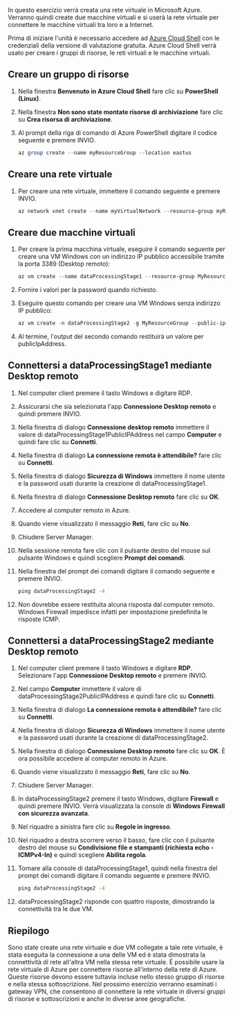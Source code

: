 In questo esercizio verrà creata una rete virtuale in Microsoft Azure. Verranno quindi create due macchine virtuali e si userà la rete virtuale per connettere le macchine virtuali tra loro e a Internet.

Prima di iniziare l'unità è necessario accedere ad [Azure Cloud Shell](https://shell.azure.com) con le credenziali della versione di valutazione gratuita. Azure Cloud Shell verrà usato per creare i gruppi di risorse, le reti virtuali e le macchine virtuali.

## <a name="create-a-resource-group"></a>Creare un gruppo di risorse

1. Nella finestra **Benvenuto in Azure Cloud Shell** fare clic su **PowerShell (Linux)**.

1. Nella finestra **Non sono state montate risorse di archiviazione** fare clic su **Crea risorsa di archiviazione**.

1. Al prompt della riga di comando di Azure PowerShell digitare il codice seguente e premere INVIO.

    ```PowerShell
    az group create --name myResourceGroup --location eastus
    ```

## <a name="create-a-virtual-network"></a>Creare una rete virtuale

1. Per creare una rete virtuale, immettere il comando seguente e premere INVIO.

    ```PowerShell
    az network vnet create --name myVirtualNetwork --resource-group myResourceGroup --subnet-name default
    ```

## <a name="create-two-virtual-machines"></a>Creare due macchine virtuali

1. Per creare la prima macchina virtuale, eseguire il comando seguente per creare una VM Windows con un indirizzo IP pubblico accessibile tramite la porta 3389 (Desktop remoto):

    ``` PowerShell
    az vm create --name dataProcessingStage1 --resource-group MyResourceGroup --admin-username "DataAdmin"--image Win2016Datacenter
    ```

1. Fornire i valori per la password quando richiesto.

1. Eseguire questo comando per creare una VM Windows senza indirizzo IP pubblico:

    ```PowerShell
    az vm create -n dataProcessingStage2 -g MyResourceGroup --public-ip-address '' --admin-username "DataAdmin"--image Win2016Datacenter
    ```

1. Al termine, l'output del secondo comando restituirà un valore per publicIpAddress.

## <a name="connect-to-dataprocessingstage1-using-remote-desktop"></a>Connettersi a dataProcessingStage1 mediante Desktop remoto

1. Nel computer client premere il tasto Windows e digitare RDP.

1. Assicurarsi che sia selezionata l'app **Connessione Desktop remoto** e quindi premere INVIO.

1. Nella finestra di dialogo **Connessione desktop remoto** immettere il valore di dataProcessingStage1PublicIPAddress nel campo **Computer** e quindi fare clic su **Connetti**.

1. Nella finestra di dialogo **La connessione remota è attendibile?** fare clic su **Connetti**.

1. Nella finestra di dialogo **Sicurezza di Windows** immettere il nome utente e la password usati durante la creazione di dataProcessingStage1.

1. Nella finestra di dialogo **Connessione Desktop remoto** fare clic su **OK**.

1. Accedere al computer remoto in Azure.

1. Quando viene visualizzato il messaggio **Reti**, fare clic su **No**.

1. Chiudere Server Manager.

1. Nella sessione remota fare clic con il pulsante destro del mouse sul pulsante Windows e quindi scegliere **Prompt dei comandi**.

1. Nella finestra del prompt dei comandi digitare il comando seguente e premere INVIO.

    ```cmd
    ping dataProcessingStage2 -4
    ```

1. Non dovrebbe essere restituita alcuna risposta dal computer remoto. Windows Firewall impedisce infatti per impostazione predefinita le risposte ICMP.

## <a name="connect-to-dataprocessingstage2-using-remote-desktop"></a>Connettersi a dataProcessingStage2 mediante Desktop remoto

1. Nel computer client premere il tasto Windows e digitare **RDP**. Selezionare l'app **Connessione Desktop remoto** e premere INVIO.

1. Nel campo **Computer** immettere il valore di dataProcessingStage2PublicIPAddress e quindi fare clic su **Connetti**.

1. Nella finestra di dialogo **La connessione remota è attendibile?** fare clic su **Connetti**.

1. Nella finestra di dialogo **Sicurezza di Windows** immettere il nome utente e la password usati durante la creazione di dataProcessingStage2.

1. Nella finestra di dialogo **Connessione Desktop remoto** fare clic su **OK**. È ora possibile accedere al computer remoto in Azure.

1. Quando viene visualizzato il messaggio **Reti**, fare clic su **No**.

1. Chiudere Server Manager.

1. In dataProcessingStage2 premere il tasto Windows, digitare **Firewall** e quindi premere INVIO. Verrà visualizzata la console di **Windows Firewall con sicurezza avanzata**.

1. Nel riquadro a sinistra fare clic su **Regole in ingresso**.

1. Nel riquadro a destra scorrere verso il basso, fare clic con il pulsante destro del mouse su **Condivisione file e stampanti (richiesta echo - ICMPv4-In)** e quindi scegliere **Abilita regola**.

1. Tornare alla console di dataProcessingStage1, quindi nella finestra del prompt dei comandi digitare il comando seguente e premere INVIO.

    ```cmd
    ping dataProcessingStage2 -4
    ```

1. dataProcessingStage2 risponde con quattro risposte, dimostrando la connettività tra le due VM.

## <a name="summary"></a>Riepilogo

Sono state create una rete virtuale e due VM collegate a tale rete virtuale, è stata eseguita la connessione a una delle VM ed è stata dimostrata la connettività di rete all'altra VM nella stessa rete virtuale. È possibile usare la rete virtuale di Azure per connettere risorse all'interno della rete di Azure. Queste risorse devono essere tuttavia incluse nello stesso gruppo di risorse e nella stessa sottoscrizione. Nel prossimo esercizio verranno esaminati i gateway VPN, che consentono di connettere la rete virtuale in diversi gruppi di risorse e sottoscrizioni e anche in diverse aree geografiche.

